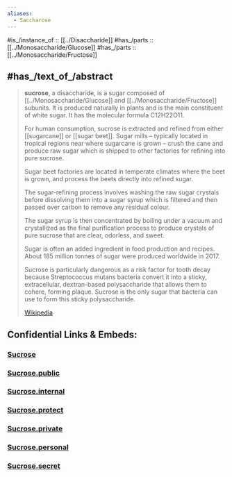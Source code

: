 ```yaml
---
aliases:
  - Saccharose
---
```


#is_/instance_of :: [[../Disaccharide]]
#has_/parts :: [[../Monosaccharide/Glucose]] 
#has_/parts :: [[../Monosaccharide/Fructose]]  

## #has_/text_of_/abstract 

> **sucrose**, a disaccharide, is a sugar composed of [[../Monosaccharide/Glucose]] and [[../Monosaccharide/Fructose]] subunits. 
> It is produced naturally in plants and is the main constituent of white sugar. 
> It has the molecular formula C12H22O11.
>
> For human consumption, sucrose is extracted and refined from either [[sugarcane]] or [[sugar beet]]. 
> Sugar mills – typically located in tropical regions near where sugarcane is grown – 
> crush the cane and produce raw sugar 
> which is shipped to other factories for refining into pure sucrose. 
> 
> Sugar beet factories are located in temperate climates where the beet is grown, 
> and process the beets directly into refined sugar. 
> 
> The sugar-refining process involves washing the raw sugar crystals 
> before dissolving them into a sugar syrup which is filtered 
> and then passed over carbon to remove any residual colour. 
> 
> The sugar syrup is then concentrated by boiling under a vacuum 
> and crystallized as the final purification process 
> to produce crystals of pure sucrose that are clear, odorless, and sweet.
>
> Sugar is often an added ingredient in food production and recipes. 
> About 185 million tonnes of sugar were produced worldwide in 2017.
>
> Sucrose is particularly dangerous as a risk factor for tooth decay 
> because Streptococcus mutans bacteria convert it into a sticky, extracellular, 
> dextran-based polysaccharide that allows them to cohere, forming plaque. 
> Sucrose is the only sugar that bacteria can use to form this sticky polysaccharide.
>
> [Wikipedia](https://en.wikipedia.org/wiki/Sucrose)




## Confidential Links & Embeds: 

### [Sucrose](/_Standards/bio/Metabolism/Nutrition/Carbohydrate/Disaccharide/Sucrose.md) 

### [Sucrose.public](/_public/bio/Metabolism/Nutrition/Carbohydrate/Disaccharide/Sucrose.public.md) 

### [Sucrose.internal](/_internal/bio/Metabolism/Nutrition/Carbohydrate/Disaccharide/Sucrose.internal.md) 

### [Sucrose.protect](/_protect/bio/Metabolism/Nutrition/Carbohydrate/Disaccharide/Sucrose.protect.md) 

### [Sucrose.private](/_private/bio/Metabolism/Nutrition/Carbohydrate/Disaccharide/Sucrose.private.md) 

### [Sucrose.personal](/_personal/bio/Metabolism/Nutrition/Carbohydrate/Disaccharide/Sucrose.personal.md) 

### [Sucrose.secret](/_secret/bio/Metabolism/Nutrition/Carbohydrate/Disaccharide/Sucrose.secret.md)

